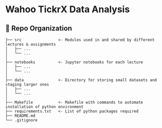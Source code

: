 # Wahoo TickrX Data Analysis

:open_file_folder: Repo Organization
--------------------------------

    ├── src                <- Modules used in and shared by different lectures & assignments
    │   ├── ...       
    │   └── ...            
    │
    ├── notebooks          <- Jupyter notebooks for each lecture
    │   ├── ...            
    │   └── ...            
    │
    ├── data               <- Directory for storing small datasets and staging larger ones
    │   ├── ...       
    │   └── ... 
    │
    ├── Makefile           <- Makefile with commands to automate installation of python environment
    ├── requirements.txt   <- List of python packages required     
    ├── README.md
    └── .gitignore         
